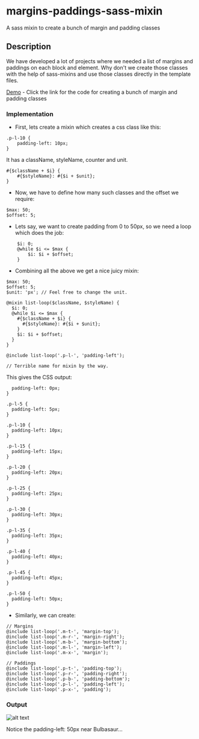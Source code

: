 # margins-paddings-sass-mixin
A sass mixin to create a bunch of margin and padding classes

## Description
We have developed a lot of projects where we needed a list of margins and paddings on each block and element. Why don't we create those classes with the help of sass-mixins and use those classes directly in the template files.

[Demo](https://plnkr.co/edit/6IndCd?p=preview) - Click the link for the code for creating a bunch of margin and padding classes 

### Implementation
* First, lets create a mixin which creates a css class like this:
```
.p-l-10 {
    padding-left: 10px;
}
```
It has a className, styleName, counter and unit.
```
#{$className + $i} { 
    #{$styleName}: #{$i + $unit};
}
```


* Now, we have to define how many such classes and the offset we require:
```
$max: 50;
$offset: 5;
```

* Lets say, we want to create padding from 0 to 50px, so we need a loop which does the job:
```
    $i: 0;
    @while $i <= $max {
        $i: $i + $offset;
    }
```

* Combining all the above we get a nice juicy mixin:
```
$max: 50;
$offset: 5;
$unit: 'px'; // Feel free to change the unit.

@mixin list-loop($className, $styleName) {
  $i: 0;
  @while $i <= $max {
    #{$className + $i} { 
      #{$styleName}: #{$i + $unit};
    }
    $i: $i + $offset;
  }
}

@include list-loop('.p-l-', 'padding-left');

// Terrible name for mixin by the way.

```

This gives the CSS output:
```.p-l-0 {
  padding-left: 0px;
}

.p-l-5 {
  padding-left: 5px;
}

.p-l-10 {
  padding-left: 10px;
}

.p-l-15 {
  padding-left: 15px;
}

.p-l-20 {
  padding-left: 20px;
}

.p-l-25 {
  padding-left: 25px;
}

.p-l-30 {
  padding-left: 30px;
}

.p-l-35 {
  padding-left: 35px;
}

.p-l-40 {
  padding-left: 40px;
}

.p-l-45 {
  padding-left: 45px;
}

.p-l-50 {
  padding-left: 50px;
}
```

* Similarly, we can create:
```
// Margins
@include list-loop('.m-t-', 'margin-top');
@include list-loop('.m-r-', 'margin-right');
@include list-loop('.m-b-', 'margin-bottom');
@include list-loop('.m-l-', 'margin-left');
@include list-loop('.m-x-', 'margin');

// Paddings
@include list-loop('.p-t-', 'padding-top');
@include list-loop('.p-r-', 'padding-right');
@include list-loop('.p-b-', 'padding-bottom');
@include list-loop('.p-l-', 'padding-left');
@include list-loop('.p-x-', 'padding');
```

### Output

![alt text](http://jerrythimothy.bigjapps.com/margins-paddings-sass-mixin/output.png)

Notice the padding-left: 50px near Bulbasaur...